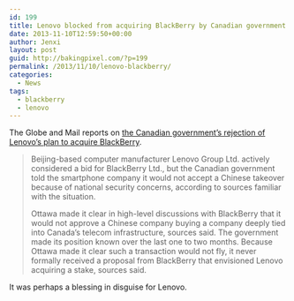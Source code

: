 ```yaml
---
id: 199
title: Lenovo blocked from acquiring BlackBerry by Canadian government
date: 2013-11-10T12:59:50+00:00
author: Jenxi
layout: post
guid: http://bakingpixel.com/?p=199
permalink: /2013/11/10/lenovo-blackberry/
categories:
  - News
tags:
  - blackberry
  - lenovo
---
```

The Globe and Mail reports on [the Canadian government&#8217;s rejection of Lenovo&#8217;s plan to acquire BlackBerry](http://www.theglobeandmail.com/report-on-business/international-business/asian-pacific-business/lenovo-considered-a-bid-for-blackberry-but-ottawa-wouldnt-accept-chinese-takeover/article15256976/).

> Beijing-based computer manufacturer Lenovo Group Ltd. actively considered a bid for BlackBerry Ltd., but the Canadian government told the smartphone company it would not accept a Chinese takeover because of national security concerns, according to sources familiar with the situation.
> 
> Ottawa made it clear in high-level discussions with BlackBerry that it would not approve a Chinese company buying a company deeply tied into Canada’s telecom infrastructure, sources said. The government made its position known over the last one to two months. Because Ottawa made it clear such a transaction would not fly, it never formally received a proposal from BlackBerry that envisioned Lenovo acquiring a stake, sources said. 

It was perhaps a blessing in disguise for Lenovo.